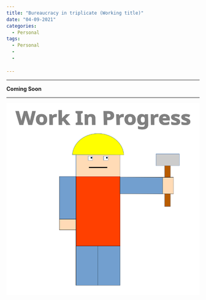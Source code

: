 ```yaml
---
title: "Bureaucracy in triplicate (Working title)"
date: "04-09-2021"
categories:
  - Personal
tags:
  - Personal
  - 
  - 

---
```


***

<strong>Coming Soon</strong>

***
<!--ETH-->

![WIP](/assets/images/common/WIP.png)